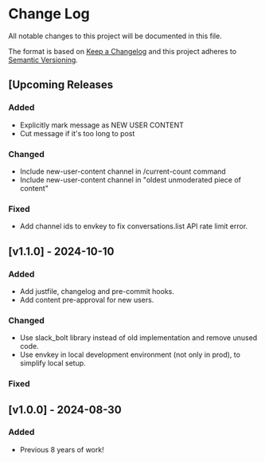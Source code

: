 # Change Log

All notable changes to this project will be documented in this file.

The format is based on [Keep a Changelog](http://keepachangelog.com/)
and this project adheres to [Semantic Versioning](http://semver.org/).

## [Upcoming Releases

### Added
- Explicitly mark message as NEW USER CONTENT
- Cut message if it's too long to post

### Changed
- Include new-user-content channel in /current-count command
- Include new-user-content channel in "oldest unmoderated piece of content"

### Fixed
- Add channel ids to envkey to fix conversations.list API rate limit error.


## [v1.1.0] - 2024-10-10

### Added
- Add justfile, changelog and pre-commit hooks.
- Add content pre-approval for new users.

### Changed
- Use slack_bolt library instead of old implementation and remove unused code.
- Use envkey in local development environment (not only in prod), to simplify local setup.

### Fixed

## [v1.0.0] - 2024-08-30

### Added
- Previous 8 years of work!
